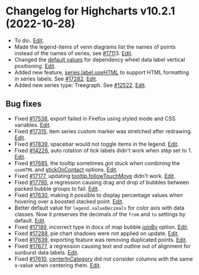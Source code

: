 # Changelog for Highcharts v10.2.1 (2022-10-28)

- To do:. [Edit](https://github.com/highcharts/highcharts/pull/16992).
- Made the legend-items of venn diagrams list the names of points instead of the names of series, see [#1711](https://github.com/highcharts/highcharts/issues/1711)3. [Edit](https://github.com/highcharts/highcharts/pull/17799).
- Changed the [default values](https://api.highcharts.com/highcharts/plotOptions.dependencywheel.dataLabels.textPath.attributes) for dependency wheel data label vertical positioning. [Edit](https://github.com/highcharts/highcharts/pull/17747).
- Added new feature, [series.label.useHTML](https://api.highcharts.com/highcharts/plotOptions.series.label) to support HTML formatting in series labels. See [#17282](https://github.com/highcharts/highcharts/issues/17282). [Edit](https://github.com/highcharts/highcharts/pull/17792).
- Added new series type: Treegraph. See [#12522](https://github.com/highcharts/highcharts/issues/12522). [Edit](https://github.com/highcharts/highcharts/pull/16805).

## Bug fixes
- Fixed [#17538](https://github.com/highcharts/highcharts/issues/17538), export failed in Firefox using styled mode and CSS variables. [Edit](https://github.com/highcharts/highcharts/pull/17881).
- Fixed [#17315](https://github.com/highcharts/highcharts/issues/17315), item series custom marker was stretched after redrawing. [Edit](https://github.com/highcharts/highcharts/pull/17826).
- Fixed [#17839](https://github.com/highcharts/highcharts/issues/17839), spacebar would not toggle items in the legend. [Edit](https://github.com/highcharts/highcharts/pull/17848).
- Fixed [#14226](https://github.com/highcharts/highcharts/issues/14226), auto rotation of tick labels didn't work when step set to 1. [Edit](https://github.com/highcharts/highcharts/pull/17728).
- Fixed [#17685](https://github.com/highcharts/highcharts/issues/17685), the tooltip sometimes got stuck when combining the `useHTML` and [stickOnContact](https://api.highcharts.com/highcharts/tooltip.stickOnContact) options. [Edit](https://github.com/highcharts/highcharts/pull/17781).
- Fixed [#17177](https://github.com/highcharts/highcharts/issues/17177), updating [tooltip.followTouchMove](https://api.highcharts.com/highcharts/tooltip.followTouchMove) didn't work. [Edit](https://github.com/highcharts/highcharts/pull/17729).
- Fixed [#17785](https://github.com/highcharts/highcharts/issues/17785), a regression causing drag and drop of bubbles between packed bubble groups to fail. [Edit](https://github.com/highcharts/highcharts/pull/17793).
- Fixed [#17630](https://github.com/highcharts/highcharts/issues/17630), making it possible to display percentage values when hovering over a boosted stacked point. [Edit](https://github.com/highcharts/highcharts/pull/17787).
- Better default value for `legend.valueDecimals` for color axis with data classes. Now it preserves the decimals of the `from` and `to` settings by default. [Edit](https://github.com/highcharts/highcharts/pull/17680).
- Fixed [#17189](https://github.com/highcharts/highcharts/issues/17189), incorrect type in docs of map bubble [joinBy](https://api.highcharts.com/highcharts/plotOptions.series.joinBy) option. [Edit](https://github.com/highcharts/highcharts/pull/17650).
- Fixed [#17288](https://github.com/highcharts/highcharts/issues/17288), pie chart shadows were not applied on update. [Edit](https://github.com/highcharts/highcharts/pull/17722).
- Fixed [#17639](https://github.com/highcharts/highcharts/issues/17639), exporting feature was removing duplicated points. [Edit](https://github.com/highcharts/highcharts/pull/17704).
- Fixed [#17677](https://github.com/highcharts/highcharts/issues/17677), a regression causing text and outline out of alignment for sunburst data labels. [Edit](https://github.com/highcharts/highcharts/pull/17688).
- Fixed [#17610](https://github.com/highcharts/highcharts/issues/17610), [centerInCategory](https://api.highcharts.com/highcharts/plotOptions.column.centerInCategory) did not consider columns with the same x-value when centering them. [Edit](https://github.com/highcharts/highcharts/pull/17682).
